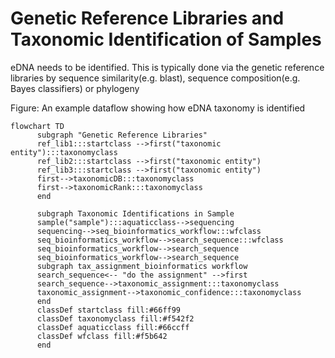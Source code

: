 # Genetic Reference Libraries and Taxonomic Identification of Samples

eDNA needs to be identified. This is typically done via the genetic reference libraries by sequence similarity(e.g. blast), sequence composition(e.g. Bayes classifiers) or phylogeny


Figure: An example dataflow showing how eDNA taxonomy is identified

```mermaid
flowchart TD
      subgraph "Genetic Reference Libraries"
      ref_lib1:::startclass -->first("taxonomic entity"):::taxonomyclass
      ref_lib2:::startclass -->first("taxonomic entity")
      ref_lib3:::startclass -->first("taxonomic entity")
      first-->taxonomicDB:::taxonomyclass
      first-->taxonomicRank:::taxonomyclass
      end
      
      subgraph Taxonomic Identifications in Sample
      sample("sample"):::aquaticclass-->sequencing
      sequencing-->seq_bioinformatics_workflow:::wfclass
      seq_bioinformatics_workflow-->search_sequence:::wfclass
      seq_bioinformatics_workflow-->search_sequence
      seq_bioinformatics_workflow-->search_sequence
      subgraph tax_assignment_bioinformatics workflow
      search_sequence<-- "do the assignment" -->first
      search_sequence-->taxonomic_assignment:::taxonomyclass
      taxonomic_assignment-->taxonomic_confidence:::taxonomyclass
      end
      classDef startclass fill:#66ff99
      classDef taxonomyclass fill:#f542f2
      classDef aquaticclass fill:#66ccff
      classDef wfclass fill:#f5b642
      end
```